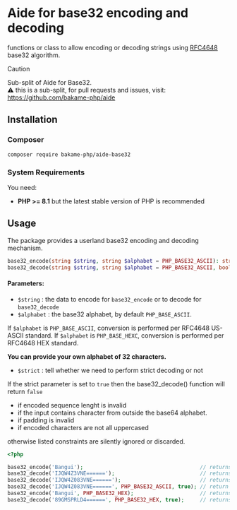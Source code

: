 # Aide for base32 encoding and decoding

functions or class to allow encoding or decoding strings using [RFC4648](https://datatracker.ietf.org/doc/html/rfc4648) base32 algorithm.

> [!CAUTION]  
> Sub-split of Aide for Base32.  
> ⚠️ this is a sub-split, for pull requests and issues, visit: https://github.com/bakame-php/aide

## Installation

### Composer

~~~
composer require bakame-php/aide-base32
~~~

### System Requirements

You need:

- **PHP >= 8.1** but the latest stable version of PHP is recommended

## Usage

The package provides a userland base32 encoding and decoding mechanism.

```php
base32_encode(string $string, string $alphabet = PHP_BASE32_ASCII): string
base32_decode(string $string, string $alphabet = PHP_BASE32_ASCII, bool $strict = false): string
```

#### Parameters:

- `$string` : the data to encode for `base32_encode` or to decode for `base32_decode`
- `$alphabet` : the base32 alphabet, by default `PHP_BASE_ASCII`. 

If `$alphabet` is `PHP_BASE_ASCII`, conversion is performed per RFC4648 US-ASCII standard.
If `$alphabet` is `PHP_BASE_HEXC`, conversion is performed per RFC4648 HEX standard.

**You can provide your own alphabet of 32 characters.**

- `$strict` : tell whether we need to perform strict decoding or not 

If the strict parameter is set to `true` then the base32_decode() function will return `false`

- if encoded sequence lenght is invalid
- if the input contains character from outside the base64 alphabet. 
- if padding is invalid
- if encoded characters are not all uppercased

otherwise listed constraints are silently ignored or discarded.

```php
<?php

base32_encode('Bangui');                                     // returns 'IJQW4Z3VNE======'
base32_decode('IJQW4Z3VNE======');                           // returns 'Bangui'
base32_decode('IJQW4Z083VNE======');                         // returns 'Bangui'
base32_decode('IJQW4Z083VNE======', PHP_BASE32_ASCII, true); // return false
base32_encode('Bangui', PHP_BASE32_HEX);                     // returns '89GMSPRLD4======'
base32_decode('89GMSPRLD4======', PHP_BASE32_HEX, true);     // returns 'Bangui'
```

